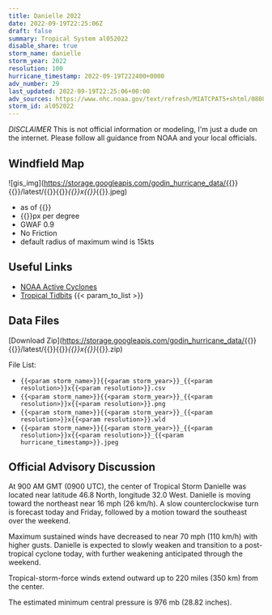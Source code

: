 ```yaml
---
title: Danielle 2022
date: 2022-09-19T22:25:06Z
draft: false
summary: Tropical System al052022
disable_share: true
storm_name: danielle
storm_year: 2022
resolution: 100
hurricane_timestamp: 2022-09-19T222400+0000
adv_number: 29
last_updated: 2022-09-19T22:25:06+00:00
adv_sources: https://www.nhc.noaa.gov/text/refresh/MIATCPAT5+shtml/080835.shtml;https://www.nhc.noaa.gov/refresh/graphics_at5+shtml/083712.shtml?cone
storm_id: al052022
---
```

*DISCLAIMER* This is not official information or modeling, I'm just a dude on the internet.  Please follow all guidance from NOAA and your local officials.

## Windfield Map
![gis_img](https://storage.googleapis.com/godin_hurricane_data/{{<param storm_name>}}{{<param storm_year>}}/latest/{{<param storm_name>}}{{<param storm_year>}}_{{<param resolution>}}x{{<param resolution>}}_{{<param hurricane_timestamp>}}.jpeg)

- as of {{<param last_updated>}}
- {{<param resolution>}}px per degree
- GWAF 0.9
- No Friction
- default radius of maximum wind is 15kts

## Useful Links
- [NOAA Active Cyclones](https://www.nhc.noaa.gov/)
- [Tropical Tidbits](https://www.tropicaltidbits.com/storminfo/)
{{< param_to_list >}}

## Data Files
[Download Zip](https://storage.googleapis.com/godin_hurricane_data/{{<param storm_name>}}{{<param storm_year>}}/latest/{{<param storm_name>}}{{<param storm_year>}}_{{<param resolution>}}x{{<param resolution>}}_{{<param hurricane_timestamp>}}.zip)

File List:
- `{{<param storm_name>}}{{<param storm_year>}}_{{<param resolution>}}x{{<param resolution>}}.csv`
- `{{<param storm_name>}}{{<param storm_year>}}_{{<param resolution>}}x{{<param resolution>}}.png`
- `{{<param storm_name>}}{{<param storm_year>}}_{{<param resolution>}}x{{<param resolution>}}.wld`
- `{{<param storm_name>}}{{<param storm_year>}}_{{<param resolution>}}x{{<param resolution>}}_{{<param hurricane_timestamp>}}.jpeg`


## Official Advisory Discussion
At 900 AM GMT (0900 UTC), the center of Tropical Storm Danielle was 
located near latitude 46.8 North, longitude 32.0 West. Danielle is 
moving toward the northeast near 16 mph (26 km/h).  A slow 
counterclockwise turn is forecast today and Friday, followed by a 
motion toward the southeast over the weekend.
 
Maximum sustained winds have decreased to near 70 mph (110 km/h) 
with higher gusts.  Danielle is expected to slowly weaken and 
transition to a post-tropical cyclone today, with further weakening 
anticipated through the weekend.
 
Tropical-storm-force winds extend outward up to 220 miles (350 km)
from the center.
 
The estimated minimum central pressure is 976 mb (28.82 inches).
